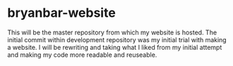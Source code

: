 # bryanbar-website
This will be the master repository from which my website is hosted.
The initial commit within development repository was my initial trial with making a website.
I will be rewriting and taking what I liked from my initial attempt and making my code more readable and reuseable.
